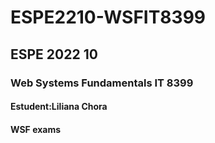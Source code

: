 # ESPE2210-WSFIT8399
## ESPE 2022 10 
### Web Systems Fundamentals  IT 8399
#### Estudent:Liliana Chora
#### WSF  exams
